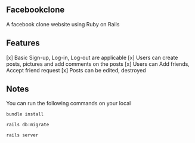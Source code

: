 
## Facebookclone
A facebook clone website using Ruby on Rails

## Features
[x] Basic Sign-up, Log-in, Log-out are applicable 
[x] Users can create posts, pictures and add comments on the posts
[x] Users can Add friends, Accept friend request
[x] Posts can be edited, destroyed

## Notes
You can run the following commands on your local

`bundle install`

`rails db:migrate`

`rails server`
